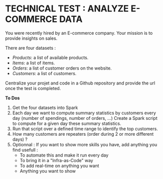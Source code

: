 # TECHNICAL TEST : ANALYZE E-COMMERCE DATA

You were recently hired by an E-commerce company. Your mission is to provide insights on sales.

There are four datasets :
* *Products*: a list of available products.
* *Items*: a list of items.
* *Orders*: a list of customer orders on the website.
* *Customers*: a list of customers.

Centralize your projet and code in a Github repository and provide the url once the test is completed.

**To Dos**
1. Get the four datasets into Spark
2. Each day we want to compute summary statistics by customers every day (number of spendings, number of orders, ...)
Create a Spark script to compute for a given day these summary statistics.
3. Run that script over a defined time range to identify the top customers.
4. How many customers are repeaters (order during 2 or more different days) ?
5. Optionnal : If you want to show more skills you have, add anything you find usefull :
	- To automate this and make it run every day
	- To bring it in a "Infra-as-Code" way
	- To add real-time on anything you want
	- Anything you want to show
